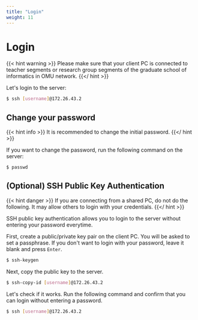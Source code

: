```yaml
---
title: "Login"
weight: 11
---
```


# Login

{{< hint warning >}}
Please make sure that your client PC is connected to teacher segments or research group segments of the graduate school of informatics in OMU network.
{{</ hint >}}

Let's login to the server:

```bash
$ ssh [username]@172.26.43.2
```

## Change your password

{{< hint info >}}
It is recommended to change the initial password.
{{</ hint >}}

If you want to change the password, run the following command on the server:

```bash
$ passwd
```

## (Optional) SSH Public Key Authentication

{{< hint danger >}}
If you are connecting from a shared PC, do not do the following.
It may allow others to login with your credentials.
{{</ hint >}}

SSH public key authentication allows you to login to the server without entering your password everytime.

First, create a public/private key pair on the client PC.
You will be asked to set a passphrase.
If you don't want to login with your password, leave it blank and press `Enter`.

```bash
$ ssh-keygen
```

Next, copy the public key to the server.

```bash
$ ssh-copy-id [username]@172.26.43.2
```

Let's check if it works.
Run the following command and confirm that you can login without entering a password.

```bash
$ ssh [username]@172.26.43.2
```